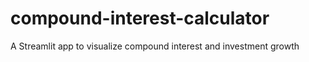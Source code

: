 # compound-interest-calculator
A Streamlit app to visualize compound interest and investment growth
